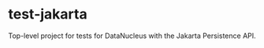 test-jakarta
============

Top-level project for tests for DataNucleus with the Jakarta Persistence API.
